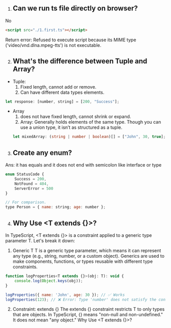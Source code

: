 1. ## Can we run ts file directly on browser?
No
```html
<script src="./1.first.ts"></script>
```
Return error: Refused to execute script because its MIME type ('video/vnd.dlna.mpeg-tts') is not executable.

2. ## What's the difference between Tuple and Array?
- Tuple:
    1. Fixed length, cannot add or remove.
    2. Can have different data types elements.
```js
let response: [number, string] = [200, "Success"];
```
- Array
    1. does not have fixed length, cannot shrink or expand.
    2. Array: Generally holds elements of the same type. Though you can use a union type, it isn’t as structured as a tuple.
    ```typescript
    let mixedArray: (string | number | boolean)[] = ["John", 30, true];
    ```
3. ## Create any enum?
Ans: it has equals and it does not end with semicolon like interface or type
```js
enum StatusCode {
    Success = 200,
    NotFound = 404,
    ServerError = 500
}

// For comparison.
type Person = { name: string; age: number };
```

4. ## Why Use <T extends {}>?

In TypeScript, <T extends {}> is a constraint applied to a generic type parameter T. Let's break it down:

1. Generic T
T is a generic type parameter, which means it can represent any type (e.g., string, number, or a custom object).
Generics are used to make components, functions, or types reusable with different type constraints.
```js
function logProperties<T extends {}>(obj: T): void {
    console.log(Object.keys(obj));
}

logProperties({ name: 'John', age: 30 }); // ✅ Works
logProperties(123); // ❌ Error: Type 'number' does not satisfy the constraint '{}'.

```
2. Constraint: extends {}
The extends {} constraint restricts T to only types that are objects.
In TypeScript, {} means "non-null and non-undefined." It does not mean "any object."
Why Use <T extends {}>?

